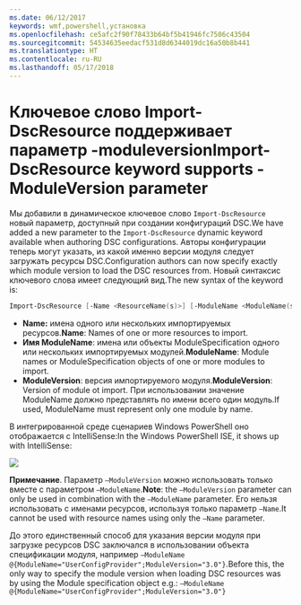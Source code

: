 ```yaml
---
ms.date: 06/12/2017
keywords: wmf,powershell,установка
ms.openlocfilehash: ce5afc2f90f78433b64bf5b41946fc7506c43504
ms.sourcegitcommit: 54534635eedacf531d8d6344019dc16a50b8b441
ms.translationtype: HT
ms.contentlocale: ru-RU
ms.lasthandoff: 05/17/2018
---
```

# <a name="import-dscresource-keyword-supports--moduleversion-parameter"></a><span data-ttu-id="7c99e-102">Ключевое слово Import-DscResource поддерживает параметр -moduleversion</span><span class="sxs-lookup"><span data-stu-id="7c99e-102">Import-DscResource keyword supports -ModuleVersion parameter</span></span>

<span data-ttu-id="7c99e-103">Мы добавили в динамическое ключевое слово `Import-DscResource` новый параметр, доступный при создании конфигураций DSC.</span><span class="sxs-lookup"><span data-stu-id="7c99e-103">We have added a new parameter to the `Import-DscResource` dynamic keyword available when authoring DSC configurations.</span></span> <span data-ttu-id="7c99e-104">Авторы конфигурации теперь могут указать, из какой именно версии модуля следует загружать ресурсы DSC.</span><span class="sxs-lookup"><span data-stu-id="7c99e-104">Configuration authors can now specify exactly which module version to load the DSC resources from.</span></span> <span data-ttu-id="7c99e-105">Новый синтаксис ключевого слова имеет следующий вид.</span><span class="sxs-lookup"><span data-stu-id="7c99e-105">The new syntax of the keyword is:</span></span>

```powershell
Import-DscResource [-Name <ResourceName(s)>] [-ModuleName <ModuleName(s)>] [-ModuleVersion <ModuleVersion>]
```

* <span data-ttu-id="7c99e-106">**Name:** имена одного или нескольких импортируемых ресурсов.</span><span class="sxs-lookup"><span data-stu-id="7c99e-106">**Name**: Names of one or more resources to import.</span></span>
* <span data-ttu-id="7c99e-107">**Имя ModuleName**: имена или объекты ModuleSpecification одного или нескольких импортируемых модулей.</span><span class="sxs-lookup"><span data-stu-id="7c99e-107">**ModuleName**: Module names or ModuleSpecification objects of one or more modules to import.</span></span>
* <span data-ttu-id="7c99e-108">**ModuleVersion**: версия импортируемого модуля.</span><span class="sxs-lookup"><span data-stu-id="7c99e-108">**ModuleVersion**: Version of module ot import.</span></span> <span data-ttu-id="7c99e-109">При использовании значение ModuleName должно представлять по имени всего один модуль.</span><span class="sxs-lookup"><span data-stu-id="7c99e-109">If used, ModuleName must represent only one module by name.</span></span>

<span data-ttu-id="7c99e-110">В интегрированной среде сценариев Windows PowerShell оно отображается с IntelliSense:</span><span class="sxs-lookup"><span data-stu-id="7c99e-110">In the Windows PowerShell ISE, it shows up with IntelliSense:</span></span>

![](../images/Import-DscResource-Modversion.jpg)

<span data-ttu-id="7c99e-111">**Примечание**. Параметр `–ModuleVersion` можно использовать только вместе с параметром `–ModuleName`.</span><span class="sxs-lookup"><span data-stu-id="7c99e-111">**Note**: the `–ModuleVersion` parameter can only be used in combination with the `–ModuleName` parameter.</span></span> <span data-ttu-id="7c99e-112">Его нельзя использовать с именами ресурсов, используя только параметр `–Name`.</span><span class="sxs-lookup"><span data-stu-id="7c99e-112">It cannot be used with resource names using only the `–Name` parameter.</span></span>

<span data-ttu-id="7c99e-113">До этого единственный способ для указания версии модуля при загрузке ресурсов DSC заключался в использовании объекта спецификации модуля, например `–ModuleName @{ModuleName="UserConfigProvider";ModuleVersion="3.0"}`.</span><span class="sxs-lookup"><span data-stu-id="7c99e-113">Before this, the only way to specify the module version when loading DSC resources was by using the Module specification object e.g.: `–ModuleName @{ModuleName="UserConfigProvider";ModuleVersion="3.0"}`</span></span>
